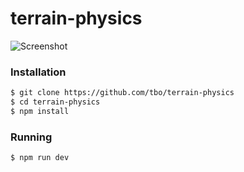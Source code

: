 terrain-physics
===============

![Screenshot](https://raw.githubusercontent.com/tbo/terrain-physics/master/screenshot.png)

### Installation

```sh
$ git clone https://github.com/tbo/terrain-physics
$ cd terrain-physics
$ npm install
```

### Running

```sh
$ npm run dev
```
